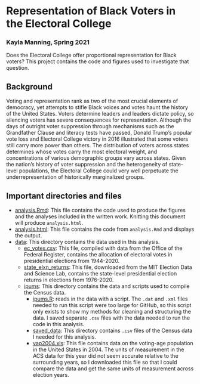 # Representation of Black Voters in the Electoral College
### Kayla Manning, Spring 2021

Does the Electoral College offer proportional representation for Black voters? This project contains the code and figures used to investigate that question.

## Background

Voting and representation rank as two of the most crucial elements of democracy, yet attempts to stifle Black voices and votes haunt the history of the United States. Voters determine leaders and leaders dictate policy, so silencing voters has severe consequences for representation. Although the days of outright voter suppression through mechanisms such as the Grandfather Clause and literacy tests have passed, Donald Trump’s popular vote loss and Electoral College victory in 2016 illustrated that some voters still carry more power than others. The distribution of voters across states determines whose votes carry the most electoral weight, and concentrations of various demographic groups vary across states. Given the nation’s history of voter suppression and the heterogeneity of state-level populations, the Electoral College could very well perpetuate the underrepresentation of historically marginalized groups. 

## Important directories and files

- [analysis.Rmd](analysis.Rmd): This file contains the code used to produce the figures and the analyses included in the written work. Knitting this document will produce `analysis.html`.
- [analysis.html](analysis.html): This file contains the code from `analysis.Rmd` and displays the output.
- [data](data): This directory contains the data used in this analysis.
  + [ec_votes.csv](data/ec_votes.csv): This file, compiled with data from the Office of the Federal Register, contains the allocation of electoral votes in presidential elections from 1944-2020.
  + [state_elxn_returns](data/state_elxn_returns.csv): This file, downloaded from the MIT Election Data and Science Lab, contains the state-level presidential election returns in elections from 1976-2020. 
  + [ipums](data/ipums): This directory contains the data and scripts used to compile the Census data.
    - [ipums.R](data/ipums/ipums.R): reads in the data with a script. The `.dat` and `.xml` files needed to run this script were too large for GitHub, so this script only exists to show my methods for cleaning and structuring the data. I saved separate `.csv` files with the data needed to run the code in this analysis.
    - [saved_data](data/ipums/saved_data): This directory contains `.csv` files of the Census data I needed for this analysis.
    - [vap2004.xls](data/ipums/vap2004.xls): This file contains data on the voting-age population in the United States in 2004. The units of measurement in the ACS data for this year did not seem accurate relative to the surrounding years, so I downloaded this file so that I could compare the data and get the same units of measurement across election years. 
